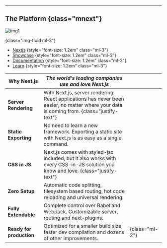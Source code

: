 
---

## The Platform {class="mnext"}


![img1](https://mat-next.c1i44.now.sh/nextjs/nextsmall.png)

{class="img-fluid ml-3"}
  * [Nextjs](https://nextjs.org) {style="font-size: 1.2em" class="ml-3"}
  * [Showcase](https://nextjs.org/showcase) {style="font-size: 1.2em" class="ml-3"}
  * [Documentation](https://nextjs.org/docs) {style="font-size: 1.2em" class="ml-3"}
  * [Learn](https://nextjs.org/learn/basics/getting-started) {style="font-size: 1.2em" class="ml-3"}

| Why Next.js              | ***The world’s leading companies use and love Next.js***                                                                                  |                |
|--------------------------|-------------------------------------------------------------------------------------------------------------------------------------------|----------------|
| **Server Rendering**     | With Next.js, server rendering React applications has never been easier, no matter where your data is coming from. {class="justify-text"} |                |
| **Static Exporting**     | No need to learn a new framework. Exporting a static site with Next.js is as easy as a single command.                                    |                |
| **CSS in JS**            | Next.js comes with styled-jsx included, but it also works with every CSS-in-JS solution you know and love.  {class="justify-text"}        |                |
| **Zero Setup**           | Automatic code splitting, filesystem based routing, hot code reloading and universal rendering.                                           |                |
| **Fully Extendable**     | Complete control over Babel and Webpack. Customizable server, routing and next-plugins.                                                   |                |
| **Ready for production** | Optimized for a smaller build size, faster dev compilation and dozens of other improvements.                                              | {class="ml-2"} |

   

